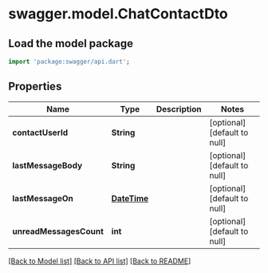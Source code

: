 # swagger.model.ChatContactDto

## Load the model package
```dart
import 'package:swagger/api.dart';
```

## Properties
Name | Type | Description | Notes
------------ | ------------- | ------------- | -------------
**contactUserId** | **String** |  | [optional] [default to null]
**lastMessageBody** | **String** |  | [optional] [default to null]
**lastMessageOn** | [**DateTime**](DateTime.md) |  | [optional] [default to null]
**unreadMessagesCount** | **int** |  | [optional] [default to null]

[[Back to Model list]](../README.md#documentation-for-models) [[Back to API list]](../README.md#documentation-for-api-endpoints) [[Back to README]](../README.md)



